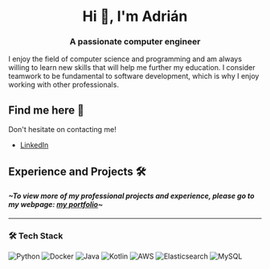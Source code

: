 <h1 align="center">Hi 👋, I'm Adrián</h1>
<h3 align="center">A passionate computer engineer</h3>

I enjoy the field of computer science and programming and am always willing to learn new skills that will help me further my education. I consider teamwork to be fundamental to software development, which is why I enjoy working with other professionals.

## Find me here 📨

Don't hesitate on contacting me!

- [LinkedIn](https://www.linkedin.com/in/adri%C3%A1n-p%C3%A9rez-ortega-996429245/)

## Experience and Projects 🛠️

#### ***\~To view more of my professional projects and experience, please go to my webpage: [my portfolio](https://adrianperezortega.netlify.app/)\~***

---

### 🛠️ Tech Stack

![Python](https://img.shields.io/badge/Python-3670A0?style=for-the-badge&logo=python&logoColor=ffdd54)
![Docker](https://img.shields.io/badge/Docker-2496ED?style=for-the-badge&logo=docker&logoColor=white)
![Java](https://img.shields.io/badge/Java-ED8B00?style=for-the-badge&logo=java&logoColor=white)
![Kotlin](https://img.shields.io/badge/Kotlin-0095D5?style=for-the-badge&logo=kotlin&logoColor=white)
![AWS](https://img.shields.io/badge/AWS-232F3E?style=for-the-badge&logo=amazon-aws&logoColor=white)
![Elasticsearch](https://img.shields.io/badge/Elasticsearch-005571?style=for-the-badge&logo=elasticsearch&logoColor=white)
![MySQL](https://img.shields.io/badge/MySQL-4479A1?style=for-the-badge&logo=mysql&logoColor=white)
